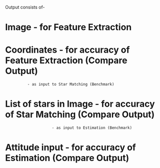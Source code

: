 Output consists of-
# Image - for Feature Extraction
# Coordinates - for accuracy of Feature Extraction (Compare Output)
              - as input to Star Matching (Benchmark)
# List of stars in Image - for accuracy of Star Matching (Compare Output)
                         - as input to Estimation (Benchmark)
# Attitude input - for accuracy of Estimation (Compare Output)